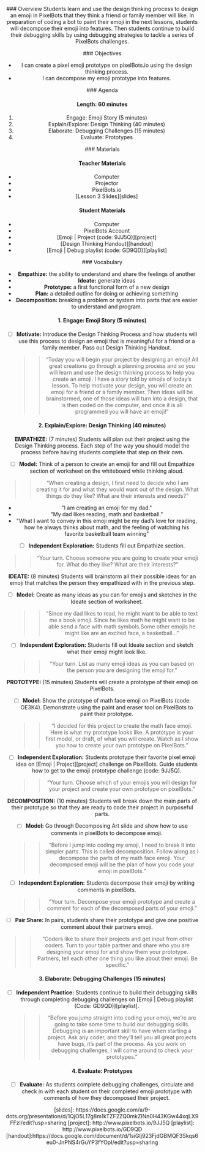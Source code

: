 <header title='Designing Emojis' subtitle='Emoji: Lesson 3'/>

<notable>

<iconp src='/icons/activity.png'>### Overview</iconp>
Students learn and use the design thinking process to design an emoji in PixelBots that they think a friend or family member will like. In preparation of coding a bot to paint their emoji in the next lessons, students will decompose their emoji into features. Then students continue to build their debugging skills by using debugging strategies to tackle a series of PixelBots challenges.


<iconp src='/icons/objectives.png'>### Objectives</iconp>
- I can create a pixel emoji prototype on pixelBots.io using the design thinking process.
- I can decompose my emoji prototype into features.


<iconp src='/icons/agenda.png'>### Agenda</iconp>

#### Length: 60 minutes

1. Engage: Emoji Story (5 minutes)
1. Explain/Explore: Design Thinking (40 minutes)
1. Elaborate: Debugging Challenges (15 minutes)
1. Evaluate: Prototypes

<note>

<iconp src='/icons/materials.png'>### Materials</iconp>

#### Teacher Materials
- Computer
- Projector
- PixelBots.io
- [Lesson 3 Slides][slides]


#### Student Materials
- Computer
- PixelBots Account
- [Emoji | Project (code: 9JJ5Q)][project]
- [Design Thinking Handout][handout]
- [Emoji | Debug playlist (code: GD9QD)][playlist]



<iconp src='/icons/vocab.png'>### Vocabulary</iconp>
- **Empathize:** the ability to understand and share the feelings of another
- **Ideate:** generate ideas
- **Prototype:** a first functional form of a new design
- **Plan:** a detailed outline for doing or achieving something
- **Decomposition:** breaking a problem or system into parts that are easier to understand and program.

</note>
<pagebreak/>

#### 1. Engage: Emoji Story (5 minutes)

- [ ] **Motivate:** Introduce the Design Thinking Process and how students will use this process to design an emoji that is meaningful for a friend or a family member. Pass out Design Thinking Handout.
  >>“Today you will begin your project by designing an emoji! All great creations go through a planning process and so you will learn and use the design thinking process to help you create an emoji. I have a story told by emojis of today’s lesson. To help motivate your design, you will create an emoji for a friend or a family member. Then ideas will be brainstormed, one of those ideas will turn into a design, that is then coded on the computer, and once it is all programmed you will have an emoji!”


#### 2. Explain/Explore: Design Thinking (40 minutes)

**EMPATHIZE:** (7 minutes) Students will plan out their project using the Design Thinking process. Each step of the way you should model the process before having students complete that step on their own.

- [ ] **Model:** Think of a person to create an emoji for and fill out Empathize section of worksheet on the whiteboard while thinking aloud.
 >>“When creating a design, I first need to decide who I am creating it for and what they would want out of the design. What things do they like? What are their interests and needs?”
  - "I am creating an emoji for my dad."
  - "My dad likes reading, math and basketball."
  - "What I want to convey in this emoji might be my dad’s love for reading, how he always thinks about math, and the feeling of watching his favorite basketball team winning"

- [ ] **Independent Exploration:** Students fill out Empathize section.
 >>“Your turn. Choose someone you are going to create your emoji for. What do they like? What are their interests?”


**IDEATE:** (8 minutes) Students will brainstorm all their possible ideas for an emoji that matches the person they empathized with in the previous step.

- [ ] **Model:** Create as many ideas as you can for emojis and sketches in the Ideate section of worksheet.
  >>“Since my dad likes to read, he might want to be able to text me a  book emoji. Since he likes math he might want to be able send a face with math symbols.Some other emojis he might like are an excited face, a basketball...”

- [ ] **Independent Exploration:** Students fill out Ideate section and sketch what their emoji might look like.
  >>“Your turn. List as many emoji ideas as you can based on the person you are designing the emoji for.”

**PROTOTYPE:** (15 minutes) Students will create a prototype of their emoji on PixelBots.

- [ ] **Model:** Show the prototype of math face emoji on PixelBots (code: OE3K4). Demonstrate using the paint and eraser tool on PixelBots to paint their prototype.
  >>“I decided for this project to create the math face emoji. Here is what my prototype looks like. A prototype is your first model, or draft, of what you will create. Watch as I show you how to create your own prototype on PixelBots.”

- [ ] **Independent Exploration:** Students prototype their favorite pixel emoji idea on [Emoji | Project][project] challenge on PixelBots. Guide students how to get to the emoji prototype challenge (code: 9JJ5Q).
  >>“Your turn. Choose which of your emojis you will design for your project and create your own prototype on pixelBots.”

**DECOMPOSITION:** (10 minutes) Students will break down the main parts of their prototype so that they are ready to code their project in purposeful parts.

- [ ] **Model:** Go through Decomposing Art slide and show how to use comments in pixelBots to decompose emoji.
  >>“Before I jump into coding my emoji, I need to break it into simpler parts. This is called decomposition. Follow along as I decompose the parts of my math face emoji. Your decomposed emoji will be the plan of how you code your emoji in pixelBots.”

- [ ] **Independent Exploration:** Students decompose their emoji by writing comments in pixelBots.
  >>“Your turn. Decompose your emoji prototype and create a comment for each of the decomposed parts of your emoji.”

- [ ] **Pair Share:**  In pairs, students share their prototype and give one positive comment about their partners emoji.
 >>“Coders like to share their projects and get input from other coders. Turn to your table partner and share who you are designing your emoji for and show them your prototype. Partners, tell each other one thing you like about their emoji. Be specific.”


#### 3. Elaborate: Debugging Challenges (15 minutes)

- [ ] **Independent Practice:** Students continue to build their debugging skills through completing debugging challenges on [Emoji | Debug playlist (Code: GD9QD)][playlist].
  >>“Before you jump straight into coding your emoji, we’re are going to take some time to build our debugging skills. Debugging is an important skill to have when starting a project. Ask any coder, and they’ll tell you all great projects have bugs, it’s part of the process. As you work on debugging challenges, I will come around to check your prototypes.”


#### 4. Evaluate: Prototypes

- [ ] **Evaluate:**  As students complete debugging challenges, circulate and check in with each student on their completed emoji prototype with comments of how they decomposed their project.



</notable>
[slides]: https://docs.google.com/a/9-dots.org/presentation/d/1QjO5L17g8m1kTZF2ZQ0mkZlNn0H43KGw44xqLX9FFzI/edit?usp=sharing
[project]: http://www.pixelbots.io/9JJ5Q
[playlist]: http://www.pixelbots.io/GD9QD
[handout]:https://docs.google.com/document/d/1siGIj923FjdGBMQF3Skqs6eu0-JnPNS4rGuYP3fYOpI/edit?usp=sharing
